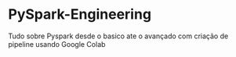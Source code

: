 # PySpark-Engineering
Tudo sobre Pyspark desde o basico ate o avançado com criação de pipeline usando Google Colab

